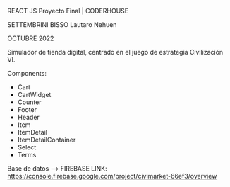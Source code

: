 REACT JS Proyecto Final | CODERHOUSE

SETTEMBRINI BISSO Lautaro Nehuen

OCTUBRE 2022

Simulador de tienda digital, centrado en el juego de estrategia Civilización VI.

Components:
- Cart
- CartWidget
- Counter
- Footer
- Header
- Item
- ItemDetail
- ItemDetailContainer
- Select
- Terms

Base de datos --> FIREBASE
LINK: https://console.firebase.google.com/project/civimarket-66ef3/overview
